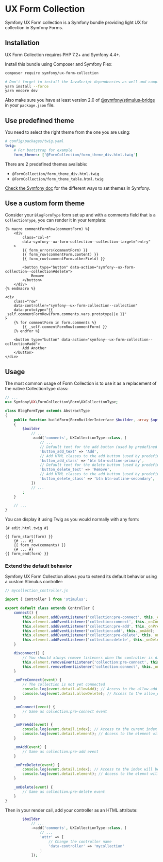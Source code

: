 # UX Form Collection

Symfony UX Form collection is a Symfony bundle providing light UX for collection
in Symfony Forms.

## Installation

UX Form Collection requires PHP 7.2+ and Symfony 4.4+.

Install this bundle using Composer and Symfony Flex:

```sh
composer require symfony/ux-form-collection

# Don't forget to install the JavaScript dependencies as well and compile
yarn install --force
yarn encore dev
```

Also make sure you have at least version 2.0 of [@symfony/stimulus-bridge](https://github.com/symfony/stimulus-bridge)
in your `package.json` file.

## Use predefined theme

You need to select the right theme from the one you are using:

```yaml
# config/packages/twig.yaml
twig:
    # For bootstrap for example
    form_themes: ['@FormCollection/form_theme_div.html.twig']
```

There are 2 predefined themes available:

-   `@FormCollection/form_theme_div.html.twig`
-   `@FormCollection/form_theme_table.html.twig`

[Check the Symfony doc](https://symfony.com/doc/4.4/form/form_themes.html) for the different ways to set themes in Symfony.

## Use a custom form theme

Consider your `BlogFormType` form set up and with a comments field that is a `CollectionType`, you can
render it in your template:

```twig
{% macro commentFormRow(commentForm) %}
    <div
        class="col-4"
        data-symfony--ux-form-collection--collection-target="entry"
    >
        {{ form_errors(commentForm) }}
        {{ form_row(commentForm.content) }}
        {{ form_row(commentForm.otherField) }}

        <button type="button" data-action="symfony--ux-form-collection--collection#delete">
            Remove
        </button>
    </div>
{% endmacro %}

<div
    class="row"
    data-controller="symfony--ux-form-collection--collection"
    data-prototype="{{ _self.commentFormRow(form.comments.vars.prototype)|e }}"
>
    {% for commentForm in form.comments %}
        {{ _self.commentFormRow(commentForm) }}
    {% endfor %}

    <button type="button" data-action="symfony--ux-form-collection--collection#add">
        Add Another
    </button>
</div>
```

## Usage

The most common usage of Form Collection is to use it as a replacement of
the native CollectionType class:

```php
// ...
use Symfony\UX\FormCollection\Form\UXCollectionType;

class BlogFormType extends AbstractType
{
    public function buildForm(FormBuilderInterface $builder, array $options)
    {
        $builder
            // ...
            ->add('comments', UXCollectionType::class, [
                // ...
                // Default text for the add button (used by predefined theme)
                'button_add_text' => 'Add',
                // Add HTML classes to the add button (used by predefined theme)
                'button_add_class' => 'btn btn-outline-primary',
                // Default text for the delete button (used by predefined theme)
                'button_delete_text' => 'Remove',
                // Add HTML classes to the add button (used by predefined theme)
                'button_delete_class' => 'btn btn-outline-secondary',
            ])
            // ...
        ;
    }

    // ...
}
```

You can display it using Twig as you would normally with any form:

```twig
{# edit.html.twig #}

{{ form_start(form) }}
    {# ... #}
    {{ form_row(comments) }}
    {# ... #}
{{ form_end(form) }}
```

### Extend the default behavior

Symfony UX Form Collection allows you to extend its default behavior using a custom Stimulus controller:

```js
// mycollection_controller.js

import { Controller } from 'stimulus';

export default class extends Controller {
    connect() {
        this.element.addEventListener('collection:pre-connect', this._onPreConnect);
        this.element.addEventListener('collection:connect', this._onConnect);
        this.element.addEventListener('collection:pre-add', this._onPreAdd);
        this.element.addEventListener('collection:add', this._onAdd);
        this.element.addEventListener('collection:pre-delete', this._onPreDelete);
        this.element.addEventListener('collection:delete', this._onDelete);
    }

    disconnect() {
        // You should always remove listeners when the controller is disconnected to avoid side effects
        this.element.removeEventListener('collection:pre-connect', this._onPreConnect);
        this.element.removeEventListener('collection:connect', this._onConnect);
    }

    _onPreConnect(event) {
        // The collection is not yet connected
        console.log(event.detail.allowAdd); // Access to the allow_add option of the form
        console.log(event.detail.allowDelete); // Access to the allow_delete option of the form
    }

    _onConnect(event) {
        // Same as collection:pre-connect event
    }

    _onPreAdd(event) {
        console.log(event.detail.index); // Access to the curent index will be added
        console.log(event.detail.element); // Access to the element will be added
    }

    _onAdd(event) {
        // Same as collection:pre-add event
    }

    _onPreDelete(event) {
        console.log(event.detail.index); // Access to the index will be removed
        console.log(event.detail.element); // Access to the elemnt will be removed
    }

    _onDelete(event) {
        // Same as collection:pre-delete event
    }
}
```

Then in your render call, add your controller as an HTML attribute:

```php
        $builder
            // ...
            ->add('comments', UXCollectionType::class, [
                // ...
                'attr' => [
                    // Change the controller name
                    'data-controller' => 'mycollection'
                ]
            ]);
```
